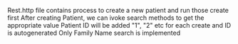 Rest.http file contains process to create a new patient and run those create first 
After creating Patient, we can ivoke search methods to get the appropriate value 
Patient ID will be added "1", "2" etc for each create and ID is autogenerated 
Only Family Name search is implemented
